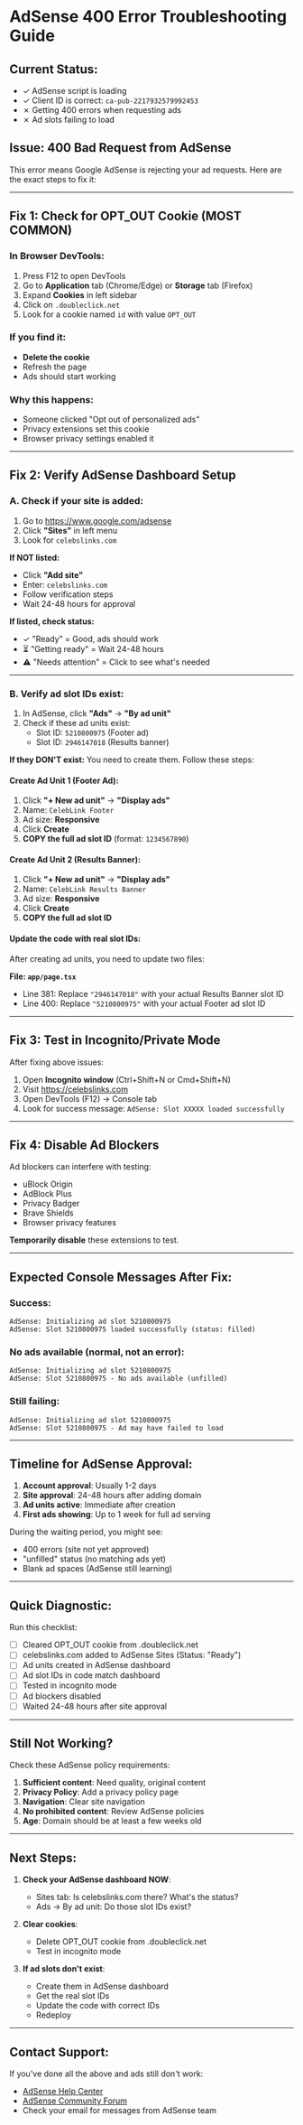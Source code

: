 # AdSense 400 Error Troubleshooting Guide

## Current Status:
- ✓ AdSense script is loading
- ✓ Client ID is correct: `ca-pub-2217932579992453`
- ✗ Getting 400 errors when requesting ads
- ✗ Ad slots failing to load

## Issue: 400 Bad Request from AdSense

This error means Google AdSense is rejecting your ad requests. Here are the exact steps to fix it:

---

## Fix 1: Check for OPT_OUT Cookie (MOST COMMON)

### In Browser DevTools:
1. Press F12 to open DevTools
2. Go to **Application** tab (Chrome/Edge) or **Storage** tab (Firefox)
3. Expand **Cookies** in left sidebar
4. Click on `.doubleclick.net`
5. Look for a cookie named `id` with value `OPT_OUT`

### If you find it:
- **Delete the cookie**
- Refresh the page
- Ads should start working

### Why this happens:
- Someone clicked "Opt out of personalized ads"
- Privacy extensions set this cookie
- Browser privacy settings enabled it

---

## Fix 2: Verify AdSense Dashboard Setup

### A. Check if your site is added:
1. Go to https://www.google.com/adsense
2. Click **"Sites"** in left menu
3. Look for `celebslinks.com`

**If NOT listed:**
- Click **"Add site"**
- Enter: `celebslinks.com`
- Follow verification steps
- Wait 24-48 hours for approval

**If listed, check status:**
- ✓ "Ready" = Good, ads should work
- ⏳ "Getting ready" = Wait 24-48 hours
- ⚠️ "Needs attention" = Click to see what's needed

---

### B. Verify ad slot IDs exist:
1. In AdSense, click **"Ads"** → **"By ad unit"**
2. Check if these ad units exist:
   - Slot ID: `5210800975` (Footer ad)
   - Slot ID: `2946147018` (Results banner)

**If they DON'T exist:**
You need to create them. Follow these steps:

#### Create Ad Unit 1 (Footer Ad):
1. Click **"+ New ad unit"** → **"Display ads"**
2. Name: `CelebLink Footer`
3. Ad size: **Responsive**
4. Click **Create**
5. **COPY the full ad slot ID** (format: `1234567890`)

#### Create Ad Unit 2 (Results Banner):
1. Click **"+ New ad unit"** → **"Display ads"**
2. Name: `CelebLink Results Banner`
3. Ad size: **Responsive**
4. Click **Create**
5. **COPY the full ad slot ID**

#### Update the code with real slot IDs:
After creating ad units, you need to update two files:

**File: `app/page.tsx`**
- Line 381: Replace `"2946147018"` with your actual Results Banner slot ID
- Line 400: Replace `"5210800975"` with your actual Footer ad slot ID

---

## Fix 3: Test in Incognito/Private Mode

After fixing above issues:
1. Open **Incognito window** (Ctrl+Shift+N or Cmd+Shift+N)
2. Visit https://celebslinks.com
3. Open DevTools (F12) → Console tab
4. Look for success message: `AdSense: Slot XXXXX loaded successfully`

---

## Fix 4: Disable Ad Blockers

Ad blockers can interfere with testing:
- uBlock Origin
- AdBlock Plus
- Privacy Badger
- Brave Shields
- Browser privacy features

**Temporarily disable** these extensions to test.

---

## Expected Console Messages After Fix:

### Success:
```
AdSense: Initializing ad slot 5210800975
AdSense: Slot 5210800975 loaded successfully (status: filled)
```

### No ads available (normal, not an error):
```
AdSense: Initializing ad slot 5210800975
AdSense: Slot 5210800975 - No ads available (unfilled)
```

### Still failing:
```
AdSense: Initializing ad slot 5210800975
AdSense: Slot 5210800975 - Ad may have failed to load
```

---

## Timeline for AdSense Approval:

1. **Account approval**: Usually 1-2 days
2. **Site approval**: 24-48 hours after adding domain
3. **Ad units active**: Immediate after creation
4. **First ads showing**: Up to 1 week for full ad serving

During the waiting period, you might see:
- 400 errors (site not yet approved)
- "unfilled" status (no matching ads yet)
- Blank ad spaces (AdSense still learning)

---

## Quick Diagnostic:

Run this checklist:
- [ ] Cleared OPT_OUT cookie from .doubleclick.net
- [ ] celebslinks.com added to AdSense Sites (Status: "Ready")
- [ ] Ad units created in AdSense dashboard
- [ ] Ad slot IDs in code match dashboard
- [ ] Tested in incognito mode
- [ ] Ad blockers disabled
- [ ] Waited 24-48 hours after site approval

---

## Still Not Working?

Check these AdSense policy requirements:
1. **Sufficient content**: Need quality, original content
2. **Privacy Policy**: Add a privacy policy page
3. **Navigation**: Clear site navigation
4. **No prohibited content**: Review AdSense policies
5. **Age**: Domain should be at least a few weeks old

---

## Next Steps:

1. **Check your AdSense dashboard NOW**:
   - Sites tab: Is celebslinks.com there? What's the status?
   - Ads → By ad unit: Do those slot IDs exist?

2. **Clear cookies**:
   - Delete OPT_OUT cookie from .doubleclick.net
   - Test in incognito mode

3. **If ad slots don't exist**:
   - Create them in AdSense dashboard
   - Get the real slot IDs
   - Update the code with correct IDs
   - Redeploy

---

## Contact Support:

If you've done all the above and ads still don't work:
- [AdSense Help Center](https://support.google.com/adsense)
- [AdSense Community Forum](https://support.google.com/adsense/community)
- Check your email for messages from AdSense team

